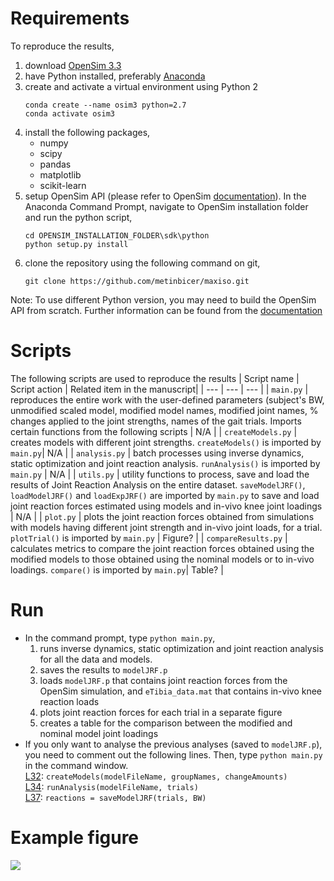 # Requirements
To reproduce the results,
1. download [OpenSim 3.3](https://simtk.org/projects/opensim)
2. have Python installed, preferably [Anaconda](https://www.anaconda.com/)
3. create and activate a virtual environment using Python 2
    ```
    conda create --name osim3 python=2.7
    conda activate osim3
    ```
4. install the following packages,
    * numpy
    * scipy
    * pandas
    * matplotlib
    * scikit-learn
5. setup OpenSim API (please refer to OpenSim [documentation](https://simtk-confluence.stanford.edu/display/OpenSim/Scripting+in+Python)). In the Anaconda Command Prompt, navigate to OpenSim installation folder and run the python script,
    ```
    cd OPENSIM_INSTALLATION_FOLDER\sdk\python
    python setup.py install
    ```
6. clone the repository using the following command on git,
    ```
    git clone https://github.com/metinbicer/maxiso.git
    ```
Note: To use different Python version, you may need to build the OpenSim API from scratch. Further information can be found from the [documentation](https://simtk-confluence.stanford.edu/display/OpenSim/Scripting+in+Python)
# Scripts
The following scripts are used to reproduce the results
| Script name | Script action | Related item in the manuscript|
| --- | --- | --- |
| `main.py` | reproduces the entire work with the user-defined parameters (subject's BW, unmodified scaled model, modified model names, modified joint names, % changes applied to the joint strengths, names of the gait trials. Imports certain functions from the following scripts | N/A |
| `createModels.py` | creates models with different joint strengths. `createModels()` is imported by `main.py`| N/A |
| `analysis.py` | batch processes using inverse dynamics, static optimization and joint reaction analysis. `runAnalysis()` is imported by `main.py` | N/A |
| `utils.py` | utility functions to process, save and load the results of Joint Reaction Analysis on the entire dataset.  `saveModelJRF()`, `loadModelJRF()` and `loadExpJRF()` are imported by `main.py` to save and load joint reaction forces estimated using models and in-vivo knee joint loadings | N/A |
| `plot.py` | plots the joint reaction forces obtained from simulations with models having different joint strength and in-vivo joint loads, for a trial. `plotTrial()` is imported by `main.py` | Figure? |
| `compareResults.py` | calculates metrics to compare the joint reaction forces obtained using the modified models to those obtained using the nominal models or to in-vivo loadings. `compare()` is imported by `main.py`| Table? |
# Run
* In the command prompt, type `python main.py`,
  1. runs inverse dynamics, static optimization and joint reaction analysis for all the data and models.
  2. saves the results to `modelJRF.p`
  3. loads `modelJRF.p` that contains joint reaction forces from the OpenSim simulation, and `eTibia_data.mat` that contains in-vivo knee reaction loads
  4. plots joint reaction forces for each trial in a separate figure
  5. creates a table for the comparison between the modified and nominal model joint loadings
* If you only want to analyse the previous analyses (saved to `modelJRF.p`), you need to comment out the following lines. Then, type `python main.py` in the command window.  
  [L32](https://github.com/metinbicer/maxiso/blob/master/main.py#L32): `createModels(modelFileName, groupNames, changeAmounts)`  
  [L34](https://github.com/metinbicer/maxiso/blob/master/main.py#L34): `runAnalysis(modelFileName, trials)`  
  [L37](https://github.com/metinbicer/maxiso/blob/master/main.py#L37): `reactions = saveModelJRF(trials, BW)`

# Example figure
![](https://github.com/metinbicer/maxiso/blob/master/Figures/GC5_ss1_JRF.png)
